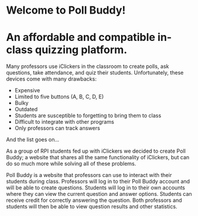 # Welcome to Poll Buddy!
# An affordable and compatible in-class quizzing platform.

Many professors use iClickers in the classroom to create polls, ask questions, take attendance, and quiz their students. Unfortunately, these devices come with many drawbacks:
- Expensive
- Limited to five buttons (A, B, C, D, E)
- Bulky
- Outdated
- Students are susceptible to forgetting to bring them to class
- Difficult to integrate with other programs
- Only professors can track answers

And the list goes on...

As a group of RPI students fed up with iClickers we decided to create Poll Buddy; a website that shares all the same functionality of iClickers, but can do so much more while solving all of these problems.

Poll Buddy is a website that professors can use to interact with their students during class. Professors will log in to their Poll Buddy account and will be able to create questions. Students will log in to their own accounts where they can view the current question and answer options. Students can receive credit for correctly answering the question. Both professors and students will then be able to view question results and other statistics.
